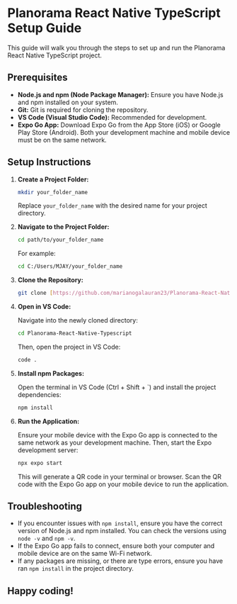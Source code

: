 # Planorama React Native TypeScript Setup Guide

This guide will walk you through the steps to set up and run the Planorama React Native TypeScript project.

## Prerequisites

- **Node.js and npm (Node Package Manager):** Ensure you have Node.js and npm installed on your system.
- **Git:** Git is required for cloning the repository.
- **VS Code (Visual Studio Code):** Recommended for development.
- **Expo Go App:** Download Expo Go from the App Store (iOS) or Google Play Store (Android). Both your development machine and mobile device must be on the same network.

## Setup Instructions

1.  **Create a Project Folder:**

    ```bash
    mkdir your_folder_name
    ```

    Replace `your_folder_name` with the desired name for your project directory.

2.  **Navigate to the Project Folder:**

    ```bash
    cd path/to/your_folder_name
    ```

    For example:

    ```bash
    cd C:/Users/MJAY/your_folder_name
    ```

3.  **Clone the Repository:**

    ```bash
    git clone [https://github.com/marianogalauran23/Planorama-React-Native-Typescript](https://github.com/marianogalauran23/Planorama-React-Native-Typescript)
    ```

4.  **Open in VS Code:**

    Navigate into the newly cloned directory:

    ```bash
    cd Planorama-React-Native-Typescript
    ```

    Then, open the project in VS Code:

    ```bash
    code .
    ```

5.  **Install npm Packages:**

    Open the terminal in VS Code (Ctrl + Shift + `) and install the project dependencies:

    ```bash
    npm install
    ```

6.  **Run the Application:**

    Ensure your mobile device with the Expo Go app is connected to the same network as your development machine. Then, start the Expo development server:

    ```bash
    npx expo start
    ```

    This will generate a QR code in your terminal or browser. Scan the QR code with the Expo Go app on your mobile device to run the application.

## Troubleshooting

- If you encounter issues with `npm install`, ensure you have the correct version of Node.js and npm installed. You can check the versions using `node -v` and `npm -v`.
- If the Expo Go app fails to connect, ensure both your computer and mobile device are on the same Wi-Fi network.
- If any packages are missing, or there are type errors, ensure you have ran `npm install` in the project directory.

## Happy coding!

